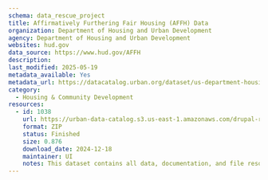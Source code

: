 ```yaml
---
schema: data_rescue_project 
title: Affirmatively Furthering Fair Housing (AFFH) Data
organization: Department of Housing and Urban Development
agency: Department of Housing and Urban Development
websites: hud.gov
data_source: https://www.hud.gov/AFFH
description: 
last_modified: 2025-05-19
metadata_available: Yes
metadata_url: https://datacatalog.urban.org/dataset/us-department-housing-and-urban-development-affirmatively-furthering-fair-housing-hud-affh
category:
  - Housing & Community Development 
resources:
  - id: 1038
    url: https://urban-data-catalog.s3.us-east-1.amazonaws.com/drupal-root-live/2025/04/03/housing-and-communities/hud-affh/data.zip
    format: ZIP
    status: Finished
    size: 0.876
    download_date: 2024-12-18
    maintainer: UI
    notes: This dataset contains all data, documentation, and file resources linked to on the main US Department of Housing and Urban Development’s Affirmatively Furthering Fair Housing (AFFH) page and powering the AFFH tool.
---
```

